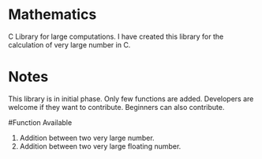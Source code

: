 # Mathematics
C Library for large computations. I have created this library for the calculation of very large number in C.

# Notes
This library is in initial phase. Only few functions are added. Developers are welcome if they want to contribute. Beginners can also contribute.

#Function Available

1. Addition between two very large number.
2. Addition between two very large floating number.
